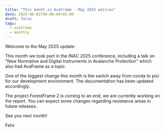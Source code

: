 ```yaml
---
title: "This month in AvaFrame - May 2025 edition"
date: 2025-06-01T00:00:00+01:00
draft: false
tags:
  - avaframe
  - monthly
---
```


Welcome to the May 2025 update:

This month we took part in the INAC 2025 conference, including a talk on 
"New Normative and Digital Instruments in Avalanche Protection" which also had AvaFrame as a topic.

One of the biggest change this month is the switch away from conda to pixi for our development environment. 
The documentation has been updated accordingly.

The project ForestFrame 2 is coming to an end, we are currently working on the report. You can expect some changes
regarding resistance areas in future releases. 

See you next month!

Felix




